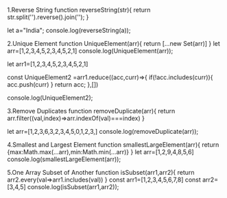 1.Reverse String 
function reverseString(str){
     return str.split('').reverse().join('');
} 

let a="India";
console.log(reverseString(a));


2.Unique Element 
function UniqueElement(arr){
    return [...new Set(arr)]
}
let arr=[1,2,3,4,5,2,3,4,5,2,1]
console.log(UniqueElement(arr));


let arr1=[1,2,3,4,5,2,3,4,5,2,1]

const UniqueElement2 =arr1.reduce((acc,curr)=>{
      if(!acc.includes(curr)){
        acc.push(curr)
      }
      return acc;
},[])

console.log(UniqueElement2);

3.Remove Duplicates 
function removeDuplicate(arr){
    return arr.filter((val,index)=>arr.indexOf(val)===index)
}

let arr=[1,2,3,6,3,2,3,4,5,0,1,2,3,]
console.log(removeDuplicate(arr));

4.Smallest and Largest Element 
function smallestLargeElement(arr){
    return {max:Math.max(...arr),min:Math.min(...arr)}
}
let arr=[1,2,9,4,8,5,6]
console.log(smallestLargeElement(arr));


5.One Array Subset of Another
function isSubset(arr1,arr2){
    return arr2.every(val=>arr1.includes(val))
}
const arr1=[1,2,3,4,5,6,7,8]
const arr2=[3,4,5]
console.log(isSubset(arr1,arr2));



















